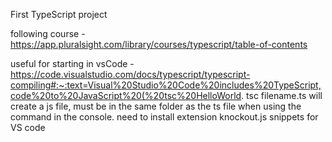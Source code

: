 First TypeScript project 

following course - https://app.pluralsight.com/library/courses/typescript/table-of-contents

useful for starting in vsCode - https://code.visualstudio.com/docs/typescript/typescript-compiling#:~:text=Visual%20Studio%20Code%20includes%20TypeScript,code%20to%20JavaScript%20(%20tsc%20HelloWorld.
tsc filename.ts will create a js file, must be in the same folder as the ts file when using the command in the console. 
need to install extension knockout.js snippets for VS code